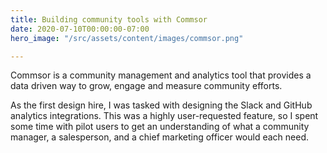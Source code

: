 ```yaml
---
title: Building community tools with Commsor
date: 2020-07-10T00:00:00-07:00
hero_image: "/src/assets/content/images/commsor.png"

---
```

Commsor is a community management and analytics tool that provides a data driven way to grow, engage and measure community efforts.

As the first design hire, I was tasked with designing the Slack and GitHub analytics integrations. This was a highly user-requested feature, so I spent some time with pilot users to get an understanding of what a community manager, a salesperson, and a chief marketing officer would each need.